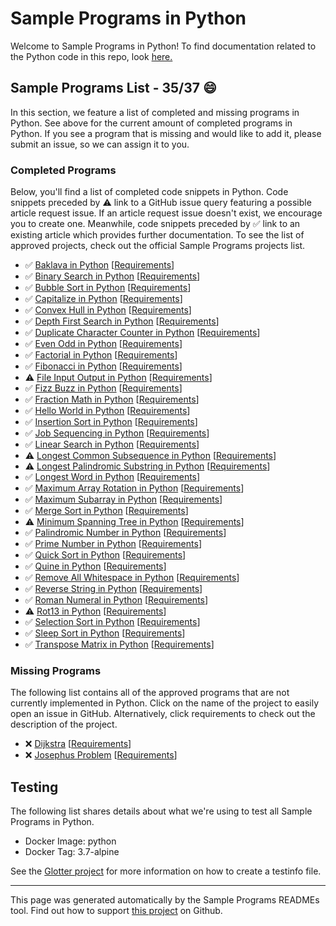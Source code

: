 # Sample Programs in Python

Welcome to Sample Programs in Python! To find documentation related to the Python code in this repo, look [here.](https://sampleprograms.io/languages/python)

## Sample Programs List - 35/37 :smile:

In this section, we feature a list of completed and missing programs in Python. See above for the current amount of completed programs in Python. If you see a program that is missing and would like to add it, please submit an issue, so we can assign it to you.

### Completed Programs

Below, you'll find a list of completed code snippets in Python. Code snippets preceded by :warning: link to a GitHub issue query featuring a possible article request issue. If an article request issue doesn't exist, we encourage you to create one. Meanwhile, code snippets preceded by :white_check_mark: link to an existing article which provides further documentation. To see the list of approved projects, check out the official Sample Programs projects list.

- :white_check_mark: [Baklava in Python](https://sampleprograms.io/projects/baklava/python) [[Requirements](https://sampleprograms.io/projects/baklava)]
- :white_check_mark: [Binary Search in Python](https://sampleprograms.io/projects/binary-search/python) [[Requirements](https://sampleprograms.io/projects/binary-search)]
- :white_check_mark: [Bubble Sort in Python](https://sampleprograms.io/projects/bubble-sort/python) [[Requirements](https://sampleprograms.io/projects/bubble-sort)]
- :white_check_mark: [Capitalize in Python](https://sampleprograms.io/projects/capitalize/python) [[Requirements](https://sampleprograms.io/projects/capitalize)]
- :white_check_mark: [Convex Hull in Python](https://sampleprograms.io/projects/convex-hull/python) [[Requirements](https://sampleprograms.io/projects/convex-hull)]
- :white_check_mark: [Depth First Search in Python](https://sampleprograms.io/projects/depth-first-search/python) [[Requirements](https://sampleprograms.io/projects/depth-first-search)]
- :white_check_mark: [Duplicate Character Counter in Python](https://sampleprograms.io/projects/duplicate-character-counter/python) [[Requirements](https://sampleprograms.io/projects/duplicate-character-counter)]
- :white_check_mark: [Even Odd in Python](https://sampleprograms.io/projects/even-odd/python) [[Requirements](https://sampleprograms.io/projects/even-odd)]
- :white_check_mark: [Factorial in Python](https://sampleprograms.io/projects/factorial/python) [[Requirements](https://sampleprograms.io/projects/factorial)]
- :white_check_mark: [Fibonacci in Python](https://sampleprograms.io/projects/fibonacci/python) [[Requirements](https://sampleprograms.io/projects/fibonacci)]
- :warning: [File Input Output in Python](https://github.com//TheRenegadeCoder/sample-programs-website/issues?utf8=%E2%9C%93&q=is%3Aissue+is%3Aopen+file+input+output+python) [[Requirements](https://sampleprograms.io/projects/file-input-output)]
- :white_check_mark: [Fizz Buzz in Python](https://sampleprograms.io/projects/fizz-buzz/python) [[Requirements](https://sampleprograms.io/projects/fizz-buzz)]
- :white_check_mark: [Fraction Math in Python](https://sampleprograms.io/projects/fraction-math/python) [[Requirements](https://sampleprograms.io/projects/fraction-math)]
- :white_check_mark: [Hello World in Python](https://sampleprograms.io/projects/hello-world/python) [[Requirements](https://sampleprograms.io/projects/hello-world)]
- :white_check_mark: [Insertion Sort in Python](https://sampleprograms.io/projects/insertion-sort/python) [[Requirements](https://sampleprograms.io/projects/insertion-sort)]
- :white_check_mark: [Job Sequencing in Python](https://sampleprograms.io/projects/job-sequencing/python) [[Requirements](https://sampleprograms.io/projects/job-sequencing)]
- :white_check_mark: [Linear Search in Python](https://sampleprograms.io/projects/linear-search/python) [[Requirements](https://sampleprograms.io/projects/linear-search)]
- :warning: [Longest Common Subsequence in Python](https://github.com//TheRenegadeCoder/sample-programs-website/issues?utf8=%E2%9C%93&q=is%3Aissue+is%3Aopen+longest+common+subsequence+python) [[Requirements](https://sampleprograms.io/projects/longest-common-subsequence)]
- :warning: [Longest Palindromic Substring in Python](https://github.com//TheRenegadeCoder/sample-programs-website/issues?utf8=%E2%9C%93&q=is%3Aissue+is%3Aopen+longest+palindromic+substring+python) [[Requirements](https://sampleprograms.io/projects/longest-palindromic-substring)]
- :white_check_mark: [Longest Word in Python](https://sampleprograms.io/projects/longest-word/python) [[Requirements](https://sampleprograms.io/projects/longest-word)]
- :white_check_mark: [Maximum Array Rotation in Python](https://sampleprograms.io/projects/maximum-array-rotation/python) [[Requirements](https://sampleprograms.io/projects/maximum-array-rotation)]
- :white_check_mark: [Maximum Subarray in Python](https://sampleprograms.io/projects/maximum-subarray/python) [[Requirements](https://sampleprograms.io/projects/maximum-subarray)]
- :white_check_mark: [Merge Sort in Python](https://sampleprograms.io/projects/merge-sort/python) [[Requirements](https://sampleprograms.io/projects/merge-sort)]
- :warning: [Minimum Spanning Tree in Python](https://github.com//TheRenegadeCoder/sample-programs-website/issues?utf8=%E2%9C%93&q=is%3Aissue+is%3Aopen+minimum+spanning+tree+python) [[Requirements](https://sampleprograms.io/projects/minimum-spanning-tree)]
- :white_check_mark: [Palindromic Number in Python](https://sampleprograms.io/projects/palindromic-number/python) [[Requirements](https://sampleprograms.io/projects/palindromic-number)]
- :white_check_mark: [Prime Number in Python](https://sampleprograms.io/projects/prime-number/python) [[Requirements](https://sampleprograms.io/projects/prime-number)]
- :white_check_mark: [Quick Sort in Python](https://sampleprograms.io/projects/quick-sort/python) [[Requirements](https://sampleprograms.io/projects/quick-sort)]
- :white_check_mark: [Quine in Python](https://sampleprograms.io/projects/quine/python) [[Requirements](https://sampleprograms.io/projects/quine)]
- :white_check_mark: [Remove All Whitespace in Python](https://sampleprograms.io/projects/remove-all-whitespace/python) [[Requirements](https://sampleprograms.io/projects/remove-all-whitespace)]
- :white_check_mark: [Reverse String in Python](https://sampleprograms.io/projects/reverse-string/python) [[Requirements](https://sampleprograms.io/projects/reverse-string)]
- :white_check_mark: [Roman Numeral in Python](https://sampleprograms.io/projects/roman-numeral/python) [[Requirements](https://sampleprograms.io/projects/roman-numeral)]
- :warning: [Rot13 in Python](https://github.com//TheRenegadeCoder/sample-programs-website/issues?utf8=%E2%9C%93&q=is%3Aissue+is%3Aopen+rot13+python) [[Requirements](https://sampleprograms.io/projects/rot13)]
- :white_check_mark: [Selection Sort in Python](https://sampleprograms.io/projects/selection-sort/python) [[Requirements](https://sampleprograms.io/projects/selection-sort)]
- :white_check_mark: [Sleep Sort in Python](https://sampleprograms.io/projects/sleep-sort/python) [[Requirements](https://sampleprograms.io/projects/sleep-sort)]
- :white_check_mark: [Transpose Matrix in Python](https://sampleprograms.io/projects/transpose-matrix/python) [[Requirements](https://sampleprograms.io/projects/transpose-matrix)]

### Missing Programs

The following list contains all of the approved programs that are not currently implemented in Python. Click on the name of the project to easily open an issue in GitHub. Alternatively, click requirements to check out the description of the project.

- :x: [Dijkstra](https://github.com/TheRenegadeCoder/sample-programs/issues/new?assignees=&labels=enhancement&template=code-snippet-request.md&title=Add+Dijkstra+in+python) [[Requirements](https://sampleprograms.io/projects/dijkstra)]
- :x: [Josephus Problem](https://github.com/TheRenegadeCoder/sample-programs/issues/new?assignees=&labels=enhancement&template=code-snippet-request.md&title=Add+Josephus+Problem+in+python) [[Requirements](https://sampleprograms.io/projects/josephus-problem)]

## Testing

The following list shares details about what we're using to test all Sample Programs in Python.

- Docker Image: python
- Docker Tag: 3.7-alpine

See the [Glotter project](https://github.com/auroq/glotter) for more information on how to create a testinfo file.

---

This page was generated automatically by the Sample Programs READMEs tool. Find out how to support [this project](https://github.com/TheRenegadeCoder/sample-programs-readmes) on Github.